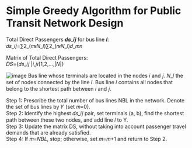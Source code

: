# Simple Greedy Algorithm for Public Transit Network Design

Total Direct Passengers 𝒅𝒔_𝒊𝒋 for bus line 𝒍:<br>
𝑑𝑠_𝑖𝑗=∑2_(𝑚𝜖𝑁_𝑙)∑2_(𝑛𝜖𝑁_𝑙)𝑑_𝑚𝑛                                                    

Matrix of Total Direct Passengers:<br>
𝐷𝑆={𝑑𝑠_𝑖𝑗 |𝑖,𝑗𝜖[1,2,…,|𝑁|}                                                

![image](https://github.com/user-attachments/assets/827aa513-b1ce-4c44-8472-54122bae42c0)
Bus line whose terminals are located in the nodes 𝑖 and 𝑗. 𝑁_𝑙 the set of nodes connected by the line 𝑙. Bus line 𝑙 contains all nodes that belong to the shortest path between 𝑖 and 𝑗. <br>

Step 1: Prescribe the total number of bus lines NBL in the network. Denote the set of bus lines by 𝑌 (set 𝑚=0).<br>
Step 2: Identify the highest 𝑑𝑠_𝑖𝑗 pair, set terminals (a, b), find the shortest path between these two nodes, and add line 𝑙 to Y.<br>
Step 3: Update the matrix DS, without taking into account passenger travel demands that are already satisfied.<br>
Step 4: If 𝑚=𝑁𝐵𝐿, stop; otherwise, set 𝑚=𝑚+1 and return to Step 2. <br>

